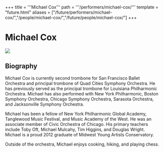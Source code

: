+++
title = '''Michael Cox'''
path = '''/performers/michael-cox/'''
template = "future.html"
aliases = ["/future/performers/michael-cox/","/people/michael-cox/","/future/people/michael-cox/"]
+++

<h1>Michael Cox</h1>

<img class="speaker-photo" src="https://custom.cvent.com/C3A4539B19F74ABCB6FCE437F6BC0A74/files/event/910aaf2914d44586a56fbd0b3b2c31c0/2004d6f5a6a546b0930c90dc7551f994.jpeg">
<h2>Biography</h2>
<p>Michael Cox is currently second trombone for San Francisco Ballet Orchestra and principal trombone of Quad Cities Symphony Orchestra. He has previously served as the principal trombone for Louisiana Philharmonic Orchestra. Michael has also performed with New York Philharmonic, Boston Symphony Orchestra, Chicago Symphony Orchestra, Sarasota Orchestra, and Jacksonville Symphony Orchestra.

Michael has been a fellow of New York Philharmonic Global Academy, Tanglewood Music Festival, and Music Academy of the West. He was an associate member of Civic Orchestra of Chicago. His primary teachers include Toby Oft, Michael Mulcahy, Tim Higgins, and Douglas Wright. Michael is a proud 2012 graduate of Midwest Young Artists Conservatory.

Outside of the orchestra, Michael enjoys cooking, hiking, and playing chess.</p>


